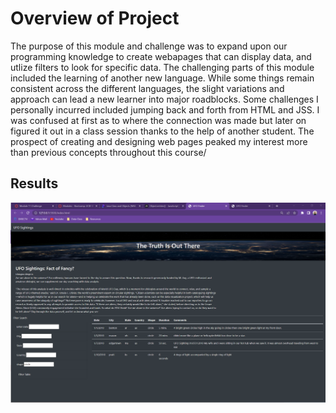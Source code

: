 # Overview of Project
The purpose of this module and challenge was to expand upon our programming knowledge to create webapages that can display data, and utlize filters to look for specific data. The challenging parts of this module included the learning of another new language. While some things remain consistent across the different languages, the slight variations and approach can lead a new learner into major roadblocks. Some challenges I personally incurred included jumping back and forth from HTML and JSS. I was confused at first as to where the connection was made but later on figured it out in a class session thanks to the help of another student. The prospect of creating and designing web pages peaked my interest more than previous concepts throughout this course/ 

## Results
![Homepage](https://github.com/marcpalumbo/UFOs/blob/main/UFO_filter.png)
